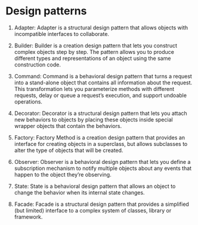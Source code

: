 # Design patterns

1) Adapter: Adapter is a structural design pattern that allows objects with incompatible interfaces to collaborate.
2) Builder: Builder is a creation design pattern that lets you construct complex objects step by step. The pattern allows you to produce different types and representations of an object using the same construction code.
3) Command: Command is a behavioral design pattern that turns a request into a stand-alone object that contains all information about the request. This transformation lets you parameterize methods with different requests, delay or queue a request’s execution, and support undoable operations.

4) Decorator: Decorator is a structural design pattern that lets you attach new behaviors to objects by placing these objects inside special wrapper objects that contain the behaviors.

5) Factory: Factory Method is a creation design pattern that provides an interface for creating objects in a superclass, but allows subclasses to alter the type of objects that will be created.

6) Observer: Observer is a behavioral design pattern that lets you define a subscription mechanism to notify multiple objects about any events that happen to the object they’re observing.

7) State: State is a behavioral design pattern that allows an object to change the behavior when its internal state changes.

8) Facade: Facade is a structural design pattern that provides a simplified (but limited) interface to a complex system of classes, library or framework.
